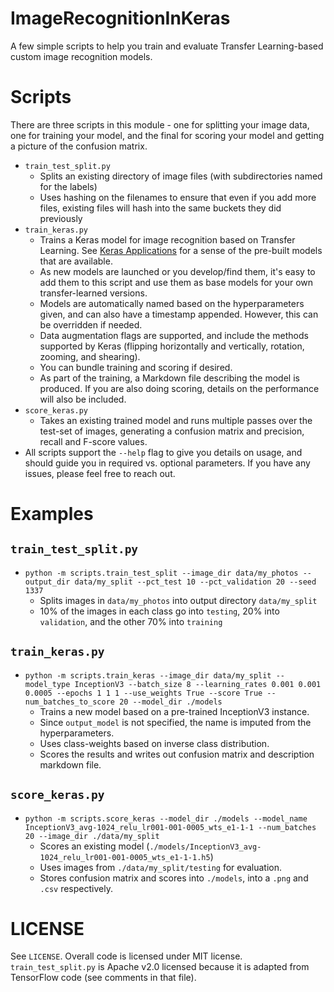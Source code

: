 # ImageRecognitionInKeras

A few simple scripts to help you train and evaluate Transfer Learning-based custom image recognition models.

# Scripts

There are three scripts in this module - one for splitting your image data, one for training your model, and the final for scoring your model and getting a picture of the confusion matrix.

- `train_test_split.py`
   - Splits an existing directory of image files (with subdirectories named for the labels)
   - Uses hashing on the filenames to ensure that even if you add more files, existing files will hash into the same buckets they did previously
- `train_keras.py`
   - Trains a Keras model for image recognition based on Transfer Learning. See [Keras Applications](https://keras.io/applications/) for a sense of the pre-built models that are available. 
   - As new models are launched or you develop/find them, it's easy to add them to this script and use them as base models for your own transfer-learned versions.
   - Models are automatically named based on the hyperparameters given, and can also have a timestamp appended. However, this can be overridden if needed.
   - Data augmentation flags are supported, and include the methods supported by Keras (flipping horizontally and vertically, rotation, zooming, and shearing).
   - You can bundle training and scoring if desired.
   - As part of the training, a Markdown file describing the model is produced. If you are also doing scoring, details on the performance will also be included.
- `score_keras.py`
   - Takes an existing trained model and runs multiple passes over the test-set of images, generating a confusion matrix and precision, recall and F-score values.
- All scripts support the `--help` flag to give you details on usage, and should guide you in required vs. optional parameters. If you have any issues, please feel free to reach out.

# Examples

## `train_test_split.py`

- `python -m scripts.train_test_split --image_dir data/my_photos --output_dir data/my_split --pct_test 10 --pct_validation 20 --seed 1337`
   - Splits images in `data/my_photos` into output directory `data/my_split`
   - 10% of the images in each class go into `testing`, 20% into `validation`, and the other 70% into `training`

## `train_keras.py`

- `python -m scripts.train_keras --image_dir data/my_split --model_type InceptionV3 --batch_size 8 --learning_rates 0.001 0.001 0.0005 --epochs 1 1 1 --use_weights True --score True --num_batches_to_score 20 --model_dir ./models`
   - Trains a new model based on a pre-trained InceptionV3 instance.
   - Since `output_model` is not specified, the name is imputed from the hyperparameters.
   - Uses class-weights based on inverse class distribution.
   - Scores the results and writes out confusion matrix and description markdown file.

## `score_keras.py`

- `python -m scripts.score_keras --model_dir ./models --model_name InceptionV3_avg-1024_relu_lr001-001-0005_wts_e1-1-1 --num_batches 20 --image_dir ./data/my_split`
   - Scores an existing model (`./models/InceptionV3_avg-1024_relu_lr001-001-0005_wts_e1-1-1.h5`)
   - Uses images from `./data/my_split/testing` for evaluation.
   - Stores confusion matrix and scores into `./models`, into a `.png` and `.csv` respectively.

# LICENSE

See `LICENSE`. Overall code is licensed under MIT license. `train_test_split.py` is Apache v2.0 licensed because it is adapted from TensorFlow code (see comments in that file).